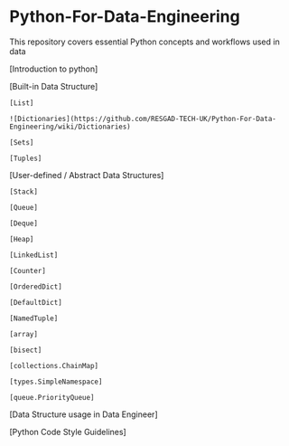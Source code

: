 # Python-For-Data-Engineering
This repository covers essential Python concepts and workflows used in data 

[Introduction to python]

[Built-in Data Structure]

    [List]

    ![Dictionaries](https://github.com/RESGAD-TECH-UK/Python-For-Data-Engineering/wiki/Dictionaries)

    [Sets]

    [Tuples]

[User-defined / Abstract Data Structures]

    [Stack]

    [Queue]

    [Deque]

    [Heap]

    [LinkedList]

    [Counter]

    [OrderedDict]

    [DefaultDict]

    [NamedTuple]

    [array]

    [bisect]

    [collections.ChainMap]

    [types.SimpleNamespace]

    [queue.PriorityQueue]

[Data Structure usage in Data Engineer]

[Python Code Style Guidelines]
